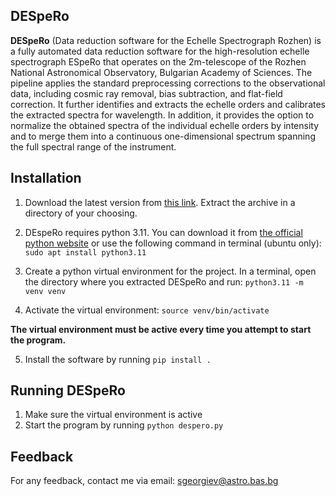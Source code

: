 ## DESpeRo

**DESpeRo** (Data reduction software for the Echelle Spectrograph Rozhen) is a fully automated data reduction software for the high-resolution echelle spectrograph ESpeRo that operates on the 2m-telescope of the Rozhen National Astronomical Observatory, Bulgarian Academy of Sciences. The pipeline applies the standard preprocessing corrections to the observational data, including cosmic ray removal, bias subtraction, and flat-field correction. It further identifies  and extracts the echelle orders and calibrates the extracted spectra for wavelength.  In addition, it provides the option to normalize the obtained spectra of the individual echelle orders by intensity and to merge them into a continuous one-dimensional spectrum spanning the full spectral range of the instrument.

## Installation

1. Download the latest version from [this link](https://github.com/stefangrgv/DESpeRo/archive/refs/heads/main.zip). Extract the archive in a directory of your choosing.
2. DEspeRo requires python 3.11. You can download it from [the official python website](https://www.python.org/downloads/release/python-3110/) or use the following command in terminal (ubuntu only):
`sudo apt install python3.11`

3. Create a python virtual environment for the project. In a terminal, open the directory where you extracted DESpeRo and run: `python3.11 -m venv venv`

4. Activate the virtual environment: `source venv/bin/activate`

**The virtual environment must be active every time you attempt to start the program.**

5. Install the software by running
`pip install .`

## Running DESpeRo

1. Make sure the virtual environment is active
2. Start the program by running
`python despero.py`


## Feedback

For any feedback, contact me via email: sgeorgiev@astro.bas.bg
